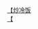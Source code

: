 [【炒冷饭](http://tieba.baidu.com/p/2970787112?see_lz=1&pn=)   
[【](http://tieba.baidu.com/p/2970442940?see_lz=1&pn=)   
